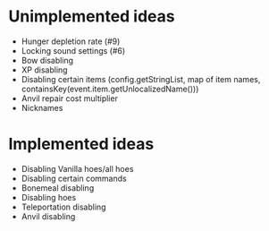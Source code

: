 Unimplemented ideas
===================
- Hunger depletion rate (#9)
- Locking sound settings (#6)
- Bow disabling
- XP disabling
- Disabling certain items (config.getStringList, map of item names, containsKey(event.item.getUnlocalizedName()))
- Anvil repair cost multiplier
- Nicknames

Implemented ideas
=================
- Disabling Vanilla hoes/all hoes
- Disabling certain commands
- Bonemeal disabling
- Disabling hoes
- Teleportation disabling
- Anvil disabling
